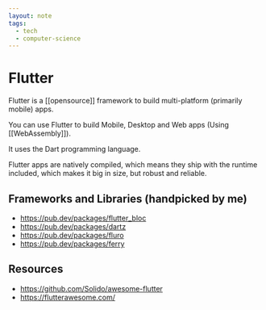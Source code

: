 ```yaml
---
layout: note
tags:
  - tech
  - computer-science
---
```


# Flutter

Flutter is a [[opensource]] framework to build multi-platform (primarily mobile) apps.

You can use Flutter to build Mobile, Desktop and Web apps (Using [[WebAssembly]]).

It uses the Dart programming language.

Flutter apps are natively compiled, which means they ship with the runtime included, which makes it big in size, but robust and reliable.

## Frameworks and Libraries (handpicked by me)

- https://pub.dev/packages/flutter_bloc
- https://pub.dev/packages/dartz
- https://pub.dev/packages/fluro
- https://pub.dev/packages/ferry

## Resources

- https://github.com/Solido/awesome-flutter
- https://flutterawesome.com/
